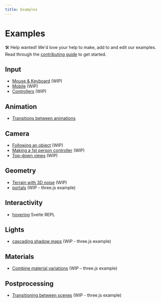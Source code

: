 ```yaml
---
title: Examples
---
```


# Examples

🛠️ Help wanted! We'd love your help to make, add to and edit our examples. Read through the [contributing guide](https://github.com/threlte/threlte/blob/main/CONTRIBUTING.md) to get started.

## Input

- [Mouse & Keyboard](./examples/template) (WIP)
- [Mobile](./examples/template) (WIP)
- [Controllers](./examples/template) (WIP)

## Animation

- [Transitions between animations](./animation-blending.md)

## Camera

- [Following an object](./examples/template) (WIP)
- [Making a 1st person controller](./examples/template) (WIP)
- [Top-down views](./examples/template) (WIP)

## Geometry

- [Terrain with 3D noise](./examples/template) (WIP)
- [portals](https://threejs.org/examples/#webgl_portal) (WIP - three.js example)

## Interactivity

- [hovering](https://svelte.dev/repl/bcb9474112ca440cb3c1f67e74250bcf?version=3.46.2) Svelte REPL

## Lights

- [cascading shadow maps](https://threejs.org/examples/#webgl_shadowmap_csm) (WIP - three.js example)

## Materials

- [Combine material variations](https://threejs.org/examples/?q=material#webgl_materials_variations_toon) (WIP - three.js example)

## Postprocessing

- [Transitioning between scenes](https://threejs.org/examples/?q=postprocess#webgl_postprocessing_crossfade) (WIP - three.js example)
